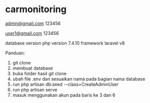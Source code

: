 # carmonitoring

admin@gmail.com
123456

user1@gmail.com
123456


database version
php version 7.4.10
framework laravel v8

Panduan:
1. git clone
2. membuat database
3. buka folder hasil git clone
4. ubah file .env dan sesuaikan nama pada bagian nama database
5. run php artisan db:seed --class=CreateAdminUser
6. run php artisan serve
7. masuk menggunakan akun pada baris ke 3 dan 6
